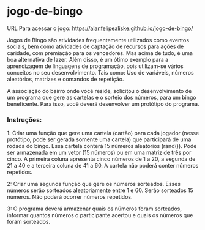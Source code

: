 # jogo-de-bingo

URL Para acessar o jogo: https://alanfelipealiske.github.io/jogo-de-bingo/

Jogos de Bingo são atividades frequentemente utilizados como eventos sociais, bem como atividades de captação de recursos para ações de caridade, com premiação para os vencedores. Mas acima de tudo, é uma boa alternativa de lazer. Além disso, é um ótimo exemplo para a aprendizagem de linguagens de programação, pois utilizam-se vários conceitos no seu desenvolvimento. Tais como: Uso de variáveis, números aleatórios, matrizes e comandos de repetição.

A associação do bairro onde você reside, solicitou o desenvolvimento de um programa que gere as cartelas e o sorteio dos números, para um bingo beneficente. Para isso, você deverá desenvolver um protótipo do programa.


### Instruções:

1: Criar uma função que gere uma cartela (cartão) para cada jogador (nesse protótipo, pode ser gerada somente uma cartela) que participará de uma rodada do bingo. Essa cartela conterá 15 números aleatórios (rand()). Pode ser armazenada em um vetor (15 números) ou em uma matriz de três por cinco. A primeira coluna apresenta cinco números de 1 a 20, a segunda de 21 a 40 e a terceira coluna de 41 a 60. A cartela não poderá conter números repetidos.

2: Criar uma segunda função que gere os números sorteados. Esses números serão sorteados aleatoriamente entre 1 e 60. Serão sorteados 15 números. Não poderá ocorrer números repetidos.

3: O programa deverá armazenar quais os números foram sorteados, informar quantos números o participante acertou e quais os números que foram sorteados.
